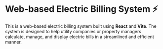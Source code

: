 # Web-based Electric Billing System ⚡

This is a web-based electric billing system built using **React** and **Vite**. The system is designed to help utility companies or property managers calculate, manage, and display electric bills in a streamlined and efficient manner.
